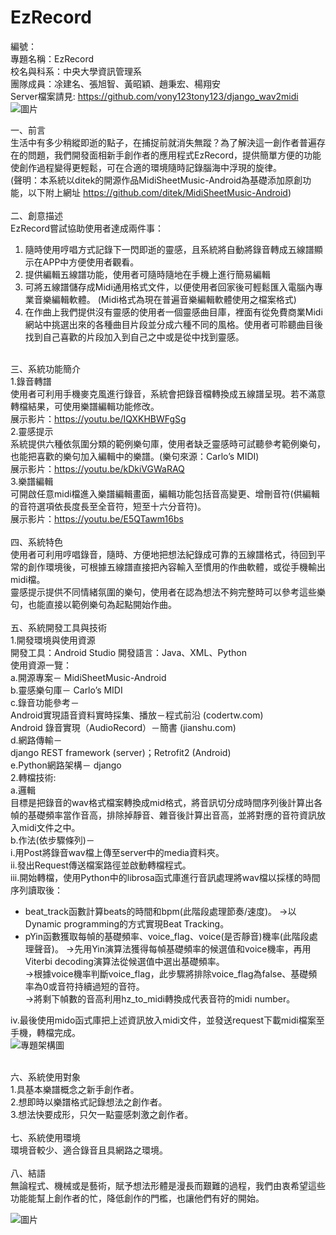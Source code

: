 # EzRecord
編號：\
專題名稱：EzRecord\
校名與科系：中央大學資訊管理系\
團隊成員：凃建名、張旭智、黃昭穎、趙秉宏、楊翔安\
Server檔案請見: https://github.com/vony123tony123/django_wav2midi
\
![圖片](https://user-images.githubusercontent.com/43849007/134873328-933ea72b-82c1-410b-a666-6db4ec3c29b3.png)

一、前言\
生活中有多少稍縱即逝的點子，在捕捉前就消失無蹤？為了解決這一創作者普遍存在的問題，我們開發面相新手創作者的應用程式EzRecord，提供簡單方便的功能使創作過程變得更輕鬆，可在合適的環境隨時記錄腦海中浮現的旋律。\
(聲明：本系統以ditek的開源作品MidiSheetMusic-Android為基礎添加原創功能，以下附上網址
https://github.com/ditek/MidiSheetMusic-Android) \
\
二、創意描述\
EzRecord嘗試協助使用者達成兩件事：
1.	隨時使用哼唱方式記錄下一閃即逝的靈感，且系統將自動將錄音轉成五線譜顯示在APP中方便使用者觀看。
2.	提供編輯五線譜功能，使用者可隨時隨地在手機上進行簡易編輯
3.	可將五線譜儲存成Midi通用格式文件，以便使用者回家後可輕鬆匯入電腦內專業音樂編輯軟體。
(Midi格式為現在普遍音樂編輯軟體使用之檔案格式)
4.	在作曲上我們提供沒有靈感的使用者一個靈感曲目庫，裡面有從免費商業Midi網站中挑選出來的各種曲目片段並分成六種不同的風格。使用者可聆聽曲目後找到自己喜歡的片段加入到自己之中或是從中找到靈感。

\
三、系統功能簡介\
1.錄音轉譜\
使用者可利用手機麥克風進行錄音，系統會把錄音檔轉換成五線譜呈現。若不滿意轉檔結果，可使用樂譜編輯功能修改。\
展示影片：https://youtu.be/IQXKHBWFgSg \
2.靈感提示\
系統提供六種依氛圍分類的範例樂句庫，使用者缺乏靈感時可試聽參考範例樂句，也能把喜歡的樂句加入編輯中的樂譜。(樂句來源：Carlo’s MIDI)\
展示影片：https://youtu.be/kDkiVGWaRAQ \
3.樂譜編輯\
可開啟任意midi檔進入樂譜編輯畫面，編輯功能包括音高變更、增刪音符(供編輯的音符選項依長度長至全音符，短至十六分音符)。\
展示影片：https://youtu.be/E5QTawm16bs \
\
四、系統特色\
使用者可利用哼唱錄音，隨時、方便地把想法紀錄成可靠的五線譜格式，待回到平常的創作環境後，可根據五線譜直接把內容輸入至慣用的作曲軟體，或從手機輸出midi檔。\
靈感提示提供不同情緒氛圍的樂句，使用者在認為想法不夠完整時可以參考這些樂句，也能直接以範例樂句為起點開始作曲。\
\
五、系統開發工具與技術\
1.開發環境與使用資源\
開發工具：Android Studio	開發語言：Java、XML、Python\
使用資源一覽：\
a.開源專案－ MidiSheetMusic-Android \
b.靈感樂句庫－ Carlo’s MIDI \
c.錄音功能參考－\
Android實現語音資料實時採集、播放－程式前沿 (codertw.com)\
Android 錄音實現（AudioRecord）－簡書 (jianshu.com)\
d.網路傳輸－\
django REST framework (server)；Retrofit2 (Android)\
e.Python網路架構－ django\
2.轉檔技術:\
a.邏輯\
目標是把錄音的wav格式檔案轉換成mid格式，將音訊切分成時間序列後計算出各幀的基礎頻率當作音高，排除掉靜音、雜音後計算出音高，並將對應的音符資訊放入midi文件之中。\
b.作法(依步驟條列)－ \
i.用Post將錄音wav檔上傳至server中的media資料夾。\
ii.發出Request傳送檔案路徑並啟動轉檔程式。\
iii.開始轉檔，使用Python中的librosa函式庫進行音訊處理將wav檔以採樣的時間序列讀取後：
- beat_track函數計算beats的時間和bpm(此階段處理節奏/速度)。
→以Dynamic programming的方式實現Beat Tracking。
- pYin函數獲取每幀的基礎頻率、voice_flag、voice(是否靜音)機率(此階段處理聲音)。
→先用Yin演算法獲得每幀基礎頻率的候選值和voice機率，再用Viterbi decoding演算法從候選值中選出基礎頻率。\
→根據voice機率判斷voice_flag，此步驟將排除voice_flag為false、基礎頻率為0或音符持續過短的音符。\
→將剩下幀數的音高利用hz_to_midi轉換成代表音符的midi number。
 
iv.最後使用mido函式庫把上述資訊放入midi文件，並發送request下載midi檔案至手機，轉檔完成。\
![專題架構圖](https://user-images.githubusercontent.com/43849007/135796501-abee6c8a-0c12-43e6-9044-d54db4c4ec1d.png)

\
六、系統使用對象\
1.具基本樂譜概念之新手創作者。\
2.想即時以樂譜格式記錄想法之創作者。\
3.想法快要成形，只欠一點靈感刺激之創作者。\
\
七、系統使用環境\
環境音較少、適合錄音且具網路之環境。\
\
八、結語\
無論程式、機械或是藝術，賦予想法形體是漫長而艱難的過程，我們由衷希望這些功能能幫上創作者的忙，降低創作的門檻，也讓他們有好的開始。 

![圖片](https://user-images.githubusercontent.com/43849007/135796911-34ac2a7a-1962-48ab-8f18-e072ce4cfd0b.png)

